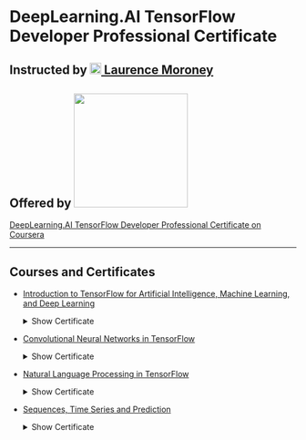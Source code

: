 # DeepLearning.AI TensorFlow Developer Professional Certificate

## Instructed by [<img src="https://github.com/williamcwi/DeepLearning.AI-TensorFlow-Developer-Professional-Certificate/blob/master/misc/img/laurence_moroney.png" width="20"/> Laurence Moroney](https://laurencemoroney.com/about.html)
## Offered by [<img src="https://github.com/williamcwi/DeepLearning.AI-TensorFlow-Developer-Professional-Certificate/blob/master/misc/img/deeplearning_logo.png" width="200"/>](https://www.deeplearning.ai)

[DeepLearning.AI TensorFlow Developer Professional Certificate on Coursera](https://www.coursera.org/professional-certificates/tensorflow-in-practice)

---

## Courses and Certificates
  - [Introduction to TensorFlow for Artificial Intelligence, Machine Learning, and Deep Learning](https://github.com/dionmkls/DeepLearning.AI-TensorFlow-Developer-Professional-Certificate/tree/main/C1) <details>
    <summary>Show Certificate</summary><p>

      [<img src= />](https://coursera.org/verify/4WL4PB9D583Q)

  </p></details>

  - [Convolutional Neural Networks in TensorFlow](https://github.com/dionmkls/DeepLearning.AI-TensorFlow-Developer-Professional-Certificate/tree/main/C2) <details>
    <summary>Show Certificate</summary><p>

      [<img src= />](https://coursera.org/verify/PX4BBR47VY5X)

  </p></details>

  - [Natural Language Processing in TensorFlow](https://github.com/dionmkls/DeepLearning.AI-TensorFlow-Developer-Professional-Certificate/tree/main/C3) <details>
    <summary>Show Certificate</summary><p>

      [<img src= />](https://coursera.org/verify/JCGQ7E93HKX2)

  </p></details>

  - [Sequences, Time Series and Prediction](https://github.com/dionmkls/DeepLearning.AI-TensorFlow-Developer-Professional-Certificate/tree/main/C4) <details>
    <summary>Show Certificate</summary><p>

      [<img src= />](https://coursera.org/verify/Q4THAWDKPCUL)

  </p></details>
